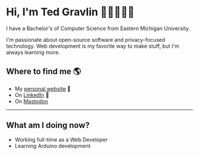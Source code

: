 # Hi, I'm Ted Gravlin 👋🏻👨🏻‍💻

I have a Bachelor's of Computer Science from Eastern Michigan University.

I'm passionate about open-source software and privacy-focused technology. Web development is my favorite way to make stuff, but I'm always learning more.

## Where to find me 🌎
* My [personal website](https://tedgravlin.tech) 🔗
* On [LinkedIn](https://www.linkedin.com/in/theodore-gravlin/) 💼
* On [Mastodon](https://mastodon.world/@tedgravlin)

---

## What am I doing now?
* Working full-time as a Web Developer
* Learning Arduino development
